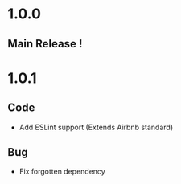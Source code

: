 # 1.0.0
## Main Release !

# 1.0.1
## Code
* Add ESLint support (Extends Airbnb standard)
## Bug
* Fix forgotten dependency